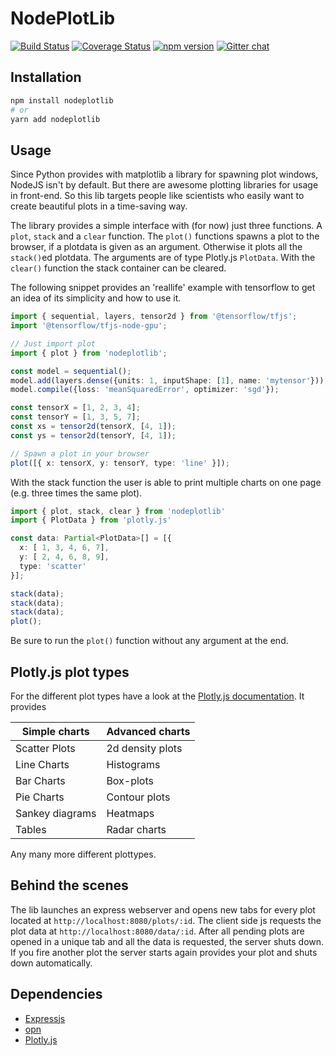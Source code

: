 # NodePlotLib

[![Build Status](https://travis-ci.org/ngfelixl/nodeplotlib.svg?branch=master)](https://travis-ci.org/ngfelixl/nodeplotlib)
[![Coverage Status](https://coveralls.io/repos/github/ngfelixl/nodeplotlib/badge.svg?branch=master)](https://coveralls.io/github/ngfelixl/nodeplotlib?branch=master)
[![npm version](https://badge.fury.io/js/nodeplotlib.svg)](https://badge.fury.io/js/nodeplotlib)
[![Gitter chat](https://badges.gitter.im/gitterHQ/gitter.png)](https://gitter.im/nodeplotlib/)

## Installation

```sh
npm install nodeplotlib
# or
yarn add nodeplotlib
```

## Usage

Since Python provides with matplotlib a library for spawning plot windows, NodeJS isn't by default. But there are awesome plotting libraries for usage in front-end. So this lib targets people like scientists who easily want to create beautiful plots in a time-saving way.

The library provides a simple interface with (for now) just three functions. A `plot`, `stack` and a `clear` function. The `plot()` functions spawns a plot to the browser, if a plotdata is given as an argument. Otherwise it plots all the `stack()`ed plotdata. The arguments are of type Plotly.js `PlotData`. With the `clear()` function the stack container can be cleared.

The following snippet provides an 'reallife' example with tensorflow to get an idea of its simplicity and how to use it.

```typescript
import { sequential, layers, tensor2d } from '@tensorflow/tfjs';
import '@tensorflow/tfjs-node-gpu';

// Just import plot
import { plot } from 'nodeplotlib';

const model = sequential();
model.add(layers.dense({units: 1, inputShape: [1], name: 'mytensor'}));
model.compile({loss: 'meanSquaredError', optimizer: 'sgd'});

const tensorX = [1, 2, 3, 4];
const tensorY = [1, 3, 5, 7];
const xs = tensor2d(tensorX, [4, 1]);
const ys = tensor2d(tensorY, [4, 1]);

// Spawn a plot in your browser
plot([{ x: tensorX, y: tensorY, type: 'line' }]);
```

With the stack function the user is able to print multiple charts on one page (e.g. three times the same plot).

```typescript
import { plot, stack, clear } from 'nodeplotlib'
import { PlotData } from 'plotly.js'

const data: Partial<PlotData>[] = [{
  x: [ 1, 3, 4, 6, 7],
  y: [ 2, 4, 6, 8, 9],
  type: 'scatter'
}];

stack(data);
stack(data);
stack(data);
plot();
```

Be sure to run the `plot()` function without any argument at the end.

## Plotly.js plot types

For the different plot types have a look at the [Plotly.js documentation](https://plot.ly/javascript/). It provides

| Simple charts              | Advanced charts             |
| -------------------------- | --------------------------- |
| Scatter Plots              | 2d density plots            |
| Line Charts                | Histograms                  |
| Bar Charts                 | Box-plots                   |
| Pie Charts                 | Contour plots               |
| Sankey diagrams            | Heatmaps                    |
| Tables                     | Radar charts                |

Any many more different plottypes.

## Behind the scenes

The lib launches an express webserver and opens new tabs for every plot located
at `http://localhost:8080/plots/:id`. The client side js requests the plot data
at `http://localhost:8080/data/:id`. After all pending plots are opened in a unique
tab and all the data is requested, the server shuts down. If you fire another plot
the server starts again provides your plot and shuts down automatically.

## Dependencies

- [Expressjs](https://expressjs.com/de/)
- [opn](https://www.npmjs.com/package/opn)
- [Plotly.js](https://plot.ly/javascript/)